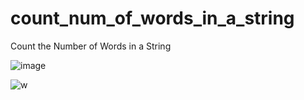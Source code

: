 # count_num_of_words_in_a_string
Count the Number of Words in a String

![image](https://github.com/premsbhalerao/count_num_of_words_in_a_string/assets/114722173/9eaa5b04-59c3-4a49-aa94-c1d505b05c8e)



![w](https://github.com/premsbhalerao/count_num_of_words_in_a_string/assets/114722173/7eeb029e-5d31-4a56-8380-c5818c634068)

